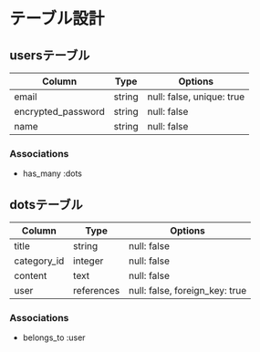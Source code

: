 # テーブル設計

## usersテーブル

| Column             | Type   | Options                   |
| ------------------ | ------ | ------------------------- |
| email              | string | null: false, unique: true |
| encrypted_password | string | null: false               |
| name               | string | null: false               |

### Associations

- has_many :dots

## dotsテーブル

| Column      | Type       | Options                        |
| ----------- | ---------- | ------------------------------ |
| title       | string     | null: false                    |
| category_id | integer    | null: false                    |
| content     | text       | null: false                    |
| user        | references | null: false, foreign_key: true |

### Associations

- belongs_to :user